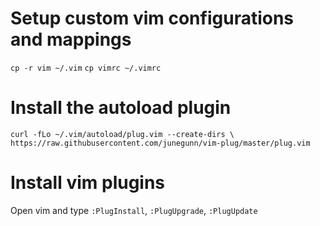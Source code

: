 # Setup custom vim configurations and mappings
`cp -r vim ~/.vim`
`cp vimrc ~/.vimrc`

# Install the autoload plugin
`curl -fLo ~/.vim/autoload/plug.vim --create-dirs \`
`https://raw.githubusercontent.com/junegunn/vim-plug/master/plug.vim`

# Install vim plugins
Open vim and type `:PlugInstall`, `:PlugUpgrade`, `:PlugUpdate`
